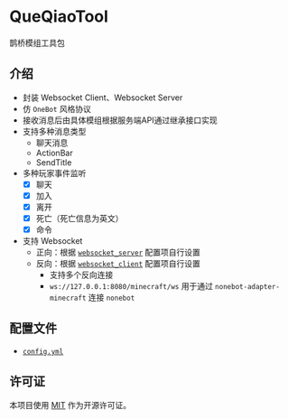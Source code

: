 # QueQiaoTool

鹊桥模组工具包

## 介绍

- 封装 Websocket Client、Websocket Server
- 仿 `OneBot` 风格协议
- 接收消息后由具体模组根据服务端API通过继承接口实现
- 支持多种消息类型
    - 聊天消息
    - ActionBar
    - SendTitle
- 多种玩家事件监听
    - [x] 聊天
    - [x] 加入
    - [x] 离开
    - [x] 死亡（死亡信息为英文）
    - [x] 命令

- 支持 Websocket
  - 正向：根据 [`websocket_server`](https://github.com/17TheWord/QueQiaoTool/blob/1997ccabebc75ce56f32d5951382941986f04993/src/main/resources/config.yml#L15) 配置项自行设置
  - 反向：根据 [`websocket_client`](https://github.com/17TheWord/QueQiaoTool/blob/1997ccabebc75ce56f32d5951382941986f04993/src/main/resources/config.yml#L21) 配置项自行设置
    - 支持多个反向连接
    - `ws://127.0.0.1:8080/minecraft/ws` 用于通过 `nonebot-adapter-minecraft` 连接 `nonebot`

## 配置文件

- [`config.yml`](./src/main/resources/config.yml)

## 许可证

本项目使用 [MIT](./LICENSE) 作为开源许可证。
